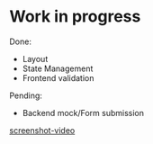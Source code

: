 # Work in progress

Done:

- Layout
- State Management
- Frontend validation

Pending:

- Backend mock/Form submission

[screenshot-video](https://drive.google.com/file/d/17kLyqapEANgvYyam9TiTLRJ0HPrqkLKz/view?usp=sharing)
